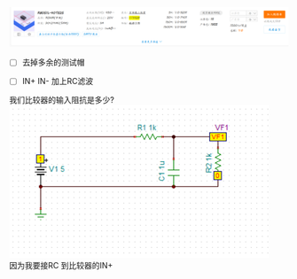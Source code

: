 ![](assets/截图_20240629092947.png)   


- [ ] 去掉多余的测试帽 
- [ ] IN+ IN- 加上RC滤波


我们比较器的输入阻抗是多少?    
![](assets/截图_20240629153734.png)    
因为我要接RC 到比较器的IN+